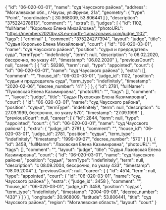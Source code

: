 {
    "id": "06-020-03-01",
    "name": "суд Чаусского района",
    "address": "Могилевская обл., г.Чаусы, ул.Фрунзе, 21а",
    "geometry": {
        "type": "Point",
        "coordinates": [
            30.968009,
            53.806441
        ]
    },
    "description": "375224278613",
    "comment": "",
    "extra": [],
    "judges": [
        {
            "id": 1102,
            "fullName": "Королько Елена Михайловна",
            "photoURL": "https://members2020by.s3.eu-north-1.amazonaws.com/judge_1102",
            "tags": [
                "criminal"
            ],
            "comment": "375224277394",
            "layout": "judge",
            "title": "Судья Королько Елена Михайловна",
            "court": {
                "id": "06-020-03-01",
                "name": "суд Чаусского района",
                "position": "судья и председатель суда",
                "termType": "indefinitely",
                "term": null,
                "description": "c 06.02.2020, бессрочно, по указу 41",
                "timestamp": "06.02.2020"
            },
            "previousCourt": null,
            "career": [
                {
                    "id": 58286,
                    "term": null,
                    "type": "appointed",
                    "court": {
                        "id": "06-020-03-01",
                        "name": "суд Чаусского района"
                    },
                    "extra": [],
                    "comment": "",
                    "house_id": "06-020-03-01",
                    "judge_id": 1102,
                    "position": "судья и председатель суда",
                    "term_type": "indefinitely",
                    "timestamp": "2020-02-06",
                    "decree_number": "41"
                }
            ]
        },
        {
            "id": 2781,
            "fullName": "Пуховская Елена Казимировна",
            "photoURL": "",
            "tags": [],
            "comment": "",
            "layout": "judge",
            "title": "Судья Пуховская Елена Казимировна",
            "court": {
                "id": "06-020-03-01",
                "name": "суд Чаусского района",
                "position": "судья",
                "termType": "indefinitely",
                "term": null,
                "description": "c 27.09.1999, бессрочно, по указу 570",
                "timestamp": "27.09.1999"
            },
            "previousCourt": null,
            "career": [
                {
                    "id": 2844,
                    "term": null,
                    "type": "appointed",
                    "court": {
                        "id": "06-020-03-01",
                        "name": "суд Чаусского района"
                    },
                    "extra": {
                        "judge_id": 2781
                    },
                    "comment": "",
                    "house_id": "06-020-03-01",
                    "judge_id": 2781,
                    "position": "судья",
                    "term_type": "indefinitely",
                    "timestamp": "1999-09-27",
                    "decree_number": "570"
                }
            ]
        },
        {
            "id": 3458,
            "fullName": "Лазовская Елена Казимировна",
            "photoURL": "",
            "tags": [],
            "comment": "",
            "layout": "judge",
            "title": "Судья Лазовская Елена Казимировна",
            "court": {
                "id": "06-020-03-01",
                "name": "суд Чаусского района",
                "position": "судья",
                "termType": "indefinitely",
                "term": null,
                "description": "c 08.09.2004, бессрочно, по указу 433",
                "timestamp": "08.09.2004"
            },
            "previousCourt": null,
            "career": [
                {
                    "id": 4514,
                    "term": null,
                    "type": "appointed",
                    "court": {
                        "id": "06-020-03-01",
                        "name": "суд Чаусского района"
                    },
                    "extra": {
                        "judge_id": 3458
                    },
                    "comment": "",
                    "house_id": "06-020-03-01",
                    "judge_id": 3458,
                    "position": "судья",
                    "term_type": "indefinitely",
                    "timestamp": "2004-09-08",
                    "decree_number": "433"
                }
            ]
        }
    ],
    "longitude": 30.968009,
    "latitude": 53.806441,
    "title": "суд Чаусского района",
    "region": "Могилевская область",
    "layout": "court"
}